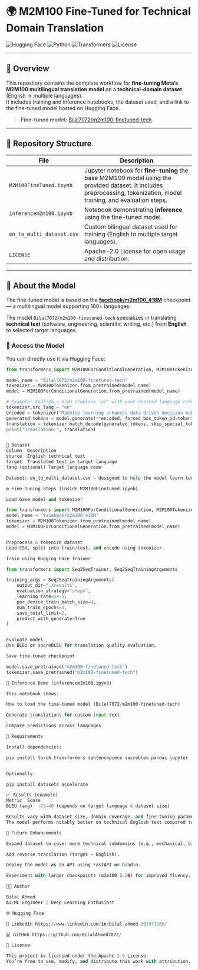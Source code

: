 # 
# 🌍 M2M100 Fine-Tuned for Technical Domain Translation

![Hugging Face](https://img.shields.io/badge/HuggingFace-Model-orange)
![Python](https://img.shields.io/badge/Python-3.8%2B-blue)
![Transformers](https://img.shields.io/badge/Transformers-🤗-yellow)
![License](https://img.shields.io/badge/License-Apache%202.0-green)

---

## 📘 Overview
This repository contains the complete workflow for **fine-tuning Meta’s M2M100 multilingual translation model** on a **technical-domain dataset** (English → multiple languages).  
It includes training and inference notebooks, the dataset used, and a link to the fine-tuned model hosted on Hugging Face.

> **Fine-tuned model:** [Bilal7072/m2m100-finetuned-tech](https://huggingface.co/Bilal7072/m2m100-finetuned-tech)

---

## 📂 Repository Structure

| File | Description |
|------|--------------|
| `M2M100FineTuned.ipynb` | Jupyter notebook for **fine-tuning** the base M2M100 model using the provided dataset. It includes preprocessing, tokenization, model training, and evaluation steps. |
| `inferencem2m100.ipynb` | Notebook demonstrating **inference** using the fine-tuned model. |
| `en_to_multi_dataset.csv` | Custom bilingual dataset used for training (English to multiple target languages). |
| `LICENSE` | Apache-2.0 License for open usage and distribution. |

---

## 🧠 About the Model

The fine-tuned model is based on the **[facebook/m2m100_418M](https://huggingface.co/facebook/m2m100_418M)** checkpoint — a multilingual model supporting 100+ languages.

The model `Bilal7072/m2m100-finetuned-tech` specializes in translating **technical text** (software, engineering, scientific writing, etc.) from **English** to selected target languages.

### 🔗 Access the Model
You can directly use it via Hugging Face:
```python
from transformers import M2M100ForConditionalGeneration, M2M100Tokenizer

model_name = "Bilal7072/m2m100-finetuned-tech"
tokenizer = M2M100Tokenizer.from_pretrained(model_name)
model = M2M100ForConditionalGeneration.from_pretrained(model_name)

# Example: English → Urdu (replace 'ur' with your desired language code)
tokenizer.src_lang = "en"
encoded = tokenizer("Machine learning enhances data-driven decision making.", return_tensors="pt")
generated_tokens = model.generate(**encoded, forced_bos_token_id=tokenizer.get_lang_id("ur"))
translation = tokenizer.batch_decode(generated_tokens, skip_special_tokens=True)[0]
print("Translation:", translation)


🧾 Dataset
Column	Description
source	English technical text
target	Translated text in target language
lang (optional)	Target language code

Dataset: en_to_multi_dataset.csv — designed to help the model learn technical term mappings and structure.

⚙️ Fine-Tuning Steps (inside M2M100FineTuned.ipynb)

Load base model and tokenizer

from transformers import M2M100ForConditionalGeneration, M2M100Tokenizer
model_name = "facebook/m2m100_418M"
tokenizer = M2M100Tokenizer.from_pretrained(model_name)
model = M2M100ForConditionalGeneration.from_pretrained(model_name)


Preprocess & tokenize dataset
Load CSV, split into train/test, and encode using tokenizer.

Train using Hugging Face Trainer

from transformers import Seq2SeqTrainer, Seq2SeqTrainingArguments

training_args = Seq2SeqTrainingArguments(
    output_dir="./results",
    evaluation_strategy="steps",
    learning_rate=5e-5,
    per_device_train_batch_size=4,
    num_train_epochs=3,
    save_total_limit=2,
    predict_with_generate=True
)


Evaluate model
Use BLEU or sacreBLEU for translation quality evaluation.

Save fine-tuned checkpoint

model.save_pretrained("m2m100-finetuned-tech")
tokenizer.save_pretrained("m2m100-finetuned-tech")

🚀 Inference Demo (inferencem2m100.ipynb)

This notebook shows:

How to load the fine-tuned model (Bilal7072/m2m100-finetuned-tech)

Generate translations for custom input text

Compare predictions across languages

🧩 Requirements

Install dependencies:

pip install torch transformers sentencepiece sacrebleu pandas jupyter


Optionally:

pip install datasets accelerate

📈 Results (example)
Metric	Score
BLEU (avg)	~35–40 (depends on target language & dataset size)

Results vary with dataset size, domain coverage, and fine-tuning parameters.
The model performs notably better on technical English text compared to general domains.

🔮 Future Enhancements

Expand dataset to cover more technical subdomains (e.g., mechanical, biomedical, or software manuals).

Add reverse translation (target → English).

Deploy the model as an API using FastAPI or Gradio.

Experiment with larger checkpoints (m2m100_1.2B) for improved fluency.

🧑‍💻 Author

Bilal Ahmed
AI/ML Engineer | Deep Learning Enthusiast

🌐 Hugging Face

💼 LinkedIn https://www.linkedin.com/in/bilal-ahmed-392973268/

💻 GitHub https://github.com/BilalAhmed7072/

📜 License

This project is licensed under the Apache-2.0 License.
You’re free to use, modify, and distribute this work with attribution.
